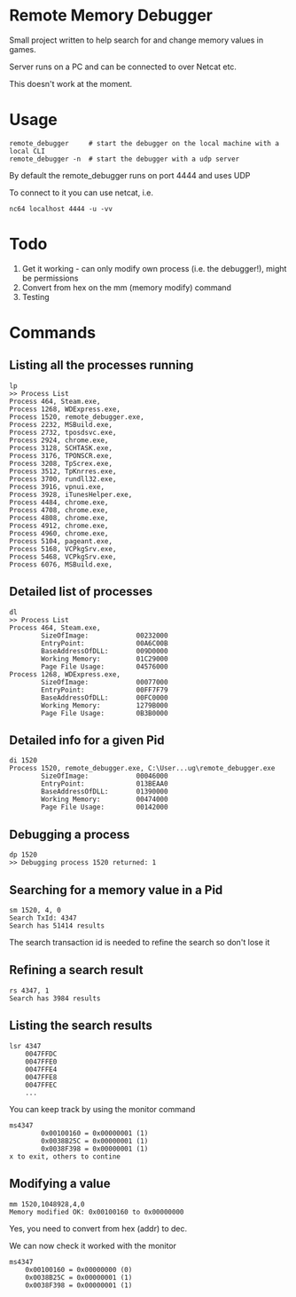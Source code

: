 # Remote Memory Debugger

Small project written to help search for and change memory values in games.

Server runs on a PC and can be connected to over Netcat etc.

This doesn't work at the moment.

# Usage

    remote_debugger     # start the debugger on the local machine with a local CLI
    remote_debugger -n  # start the debugger with a udp server

By default the remote_debugger runs on port 4444 and uses UDP

To connect to it you can use netcat, i.e.

    nc64 localhost 4444 -u -vv
    
# Todo

1. Get it working - can only modify own process (i.e. the debugger!), might be permissions
2. Convert from hex on the mm (memory modify) command
3. Testing
    
# Commands

## Listing all the processes running

    lp 
    >> Process List
    Process 464, Steam.exe,
    Process 1268, WDExpress.exe,
    Process 1520, remote_debugger.exe,
    Process 2232, MSBuild.exe,
    Process 2732, tposdsvc.exe,
    Process 2924, chrome.exe,
    Process 3128, SCHTASK.exe,
    Process 3176, TPONSCR.exe,
    Process 3208, TpScrex.exe,
    Process 3512, TpKnrres.exe,
    Process 3700, rundll32.exe,
    Process 3916, vpnui.exe,
    Process 3928, iTunesHelper.exe,
    Process 4484, chrome.exe,
    Process 4708, chrome.exe,
    Process 4808, chrome.exe,
    Process 4912, chrome.exe,
    Process 4960, chrome.exe,
    Process 5104, pageant.exe,
    Process 5168, VCPkgSrv.exe,
    Process 5468, VCPkgSrv.exe,
    Process 6076, MSBuild.exe,
    
## Detailed list of processes

    dl
    >> Process List
    Process 464, Steam.exe,
            SizeOfImage:            00232000
            EntryPoint:             00A6C00B
            BaseAddressOfDLL:       009D0000
            Working Memory:         01C29000
            Page File Usage:        04576000
    Process 1268, WDExpress.exe,
            SizeOfImage:            00077000
            EntryPoint:             00FF7F79
            BaseAddressOfDLL:       00FC0000
            Working Memory:         1279B000
            Page File Usage:        0B3B0000
            
## Detailed info for a given Pid

    di 1520
    Process 1520, remote_debugger.exe, C:\User...ug\remote_debugger.exe
            SizeOfImage:            00046000
            EntryPoint:             013BEAA0
            BaseAddressOfDLL:       01390000
            Working Memory:         00474000
            Page File Usage:        00142000
            
## Debugging a process

    dp 1520
    >> Debugging process 1520 returned: 1
    
## Searching for a memory value in a Pid

    sm 1520, 4, 0
    Search TxId: 4347
    Search has 51414 results

The search transaction id is needed to refine the search so don't lose it

## Refining a search result

    rs 4347, 1
    Search has 3984 results
    
## Listing the search results

    lsr 4347
        0047FFDC
        0047FFE0
        0047FFE4
        0047FFE8
        0047FFEC
        ...
      
You can keep track by using the monitor command

    ms4347
            0x00100160 = 0x00000001 (1)
            0x0038B25C = 0x00000001 (1)
            0x0038F398 = 0x00000001 (1)
    x to exit, others to contine
    
## Modifying a value

    mm 1520,1048928,4,0
    Memory modified OK: 0x00100160 to 0x00000000
    
Yes, you need to convert from hex (addr) to dec.

We can now check it worked with the monitor

    ms4347
        0x00100160 = 0x00000000 (0)
        0x0038B25C = 0x00000001 (1)
        0x0038F398 = 0x00000001 (1)
